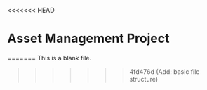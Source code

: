 <<<<<<< HEAD
# Asset Management Project
=======
This is a blank file.
>>>>>>> 4fd476d (Add: basic file structure)
